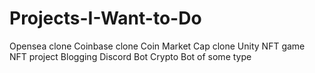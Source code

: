 # Projects-I-Want-to-Do

Opensea clone
Coinbase clone
Coin Market Cap clone
Unity NFT game
NFT project
Blogging
Discord Bot
Crypto Bot of some type
